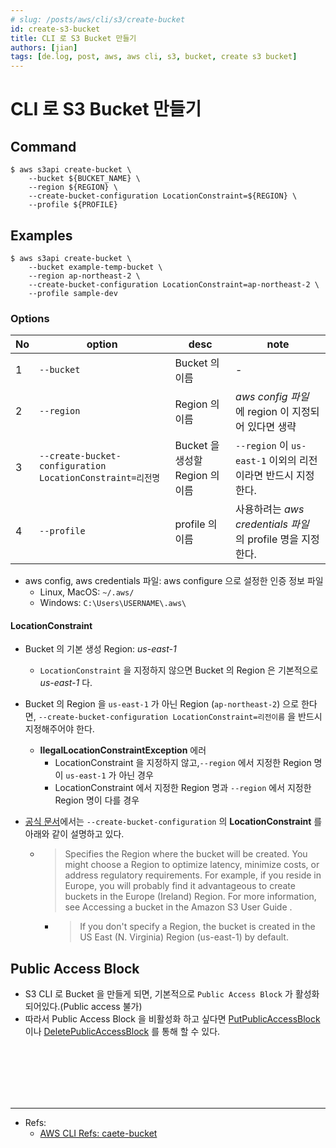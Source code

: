```yaml
---
# slug: /posts/aws/cli/s3/create-bucket
id: create-s3-bucket
title: CLI 로 S3 Bucket 만들기
authors: [jian]
tags: [de.log, post, aws, aws cli, s3, bucket, create s3 bucket]
---
```


<!--title -->
# CLI 로 S3 Bucket 만들기
<!--//title -->

## Command
```shell
$ aws s3api create-bucket \
    --bucket ${BUCKET_NAME} \
    --region ${REGION} \
    --create-bucket-configuration LocationConstraint=${REGION} \
    --profile ${PROFILE}
```

## Examples
```shell
$ aws s3api create-bucket \
    --bucket example-temp-bucket \
    --region ap-northeast-2 \
    --create-bucket-configuration LocationConstraint=ap-northeast-2 \
    --profile sample-dev
```

### Options

| No | option | desc | note |
| --- | --- | --- | --- |
| 1 | `--bucket` | Bucket 의 이름| - |
| 2 | `--region` | Region 의 이름| _aws config 파일_ 에 region 이 지정되어 있다면 생략 |
| 3 | `--create-bucket-configuration LocationConstraint=리전명` | Bucket 을 생성할 Region 의 이름| `--region` 이 `us-east-1` 이외의 리전이라면 반드시 지정한다. |
| 4 | `--profile` | profile 의 이름| 사용하려는 _aws credentials 파일_ 의 profile 명을 지정한다. |

- aws config, aws credentials 파일: aws configure 으로 설정한 인증 정보 파일
  + Linux, MacOS: `~/.aws/`
  + Windows: `C:\Users\USERNAME\.aws\`

#### LocationConstraint
- Bucket 의 기본 생성 Region: _us-east-1_
  + `LocationConstraint` 을 지정하지 않으면 Bucket 의 Region 은 기본적으로 _us-east-1_ 다.

- Bucket 의 Region 을 `us-east-1` 가 아닌 Region (`ap-northeast-2`) 으로 한다면, `--create-bucket-configuration LocationConstraint=리전이름` 을  반드시 지정해주어야 한다.
  + **llegalLocationConstraintException** 에러
    - LocationConstraint 을 지정하지 않고,`--region` 에서 지정한 Region 명이 `us-east-1` 가 아닌 경우
    - LocationConstraint 에서 지정한 Region 명과 `--region` 에서 지정한 Region 명이 다를 경우

- [공식 문서](https://docs.aws.amazon.com/cli/latest/reference/s3api/create-bucket.html#options)에서는 `--create-bucket-configuration` 의 **LocationConstraint** 를 아래와 같이 설명하고 있다.

  + > Specifies the Region where the bucket will be created. You might choose a Region to optimize latency, minimize costs, or address regulatory requirements. For example, if you reside in Europe, you will probably find it advantageous to create buckets in the Europe (Ireland) Region. For more information, see Accessing a bucket in the Amazon S3 User Guide .

    - > If you don't specify a Region, the bucket is created in the US East (N. Virginia) Region (us-east-1) by default.

## Public Access Block
- S3 CLI 로 Bucket 을 만들게 되면, 기본적으로 `Public Access Block` 가 활성화 되어있다.(Public access 불가)
- 따라서 Public Access Block 을 비활성화 하고 싶다면 [PutPublicAccessBlock](https://docs.aws.amazon.com/cli/latest/reference/s3api/put-public-access-block.html?highlight=put%20public%20access%20block#put-public-access-block) 이나 [DeletePublicAccessBlock](https://docs.aws.amazon.com/cli/latest/reference/s3api/delete-public-access-block.html?highlight=deletepublicaccessblock) 를 통해 할 수 있다.


<br /><br /><br /><br /><br />

--- 
- Refs:
  + [AWS CLI Refs: caete-bucket](https://docs.aws.amazon.com/cli/latest/reference/s3api/create-bucket.html)


